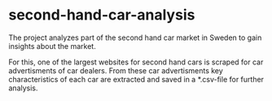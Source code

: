 # second-hand-car-analysis

The project analyzes part of the second hand car market in Sweden to gain insights about the market.

For this, one of the largest websites for second hand cars is scraped for car advertisments of car dealers. From these car advertisments key characteristics of each car are extracted and saved in a *.csv-file for further analysis.
